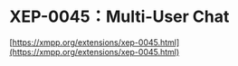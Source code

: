 # XEP-0045：Multi-User Chat

[https://xmpp.org/extensions/xep-0045.html](https://xmpp.org/extensions/xep-0045.html)









